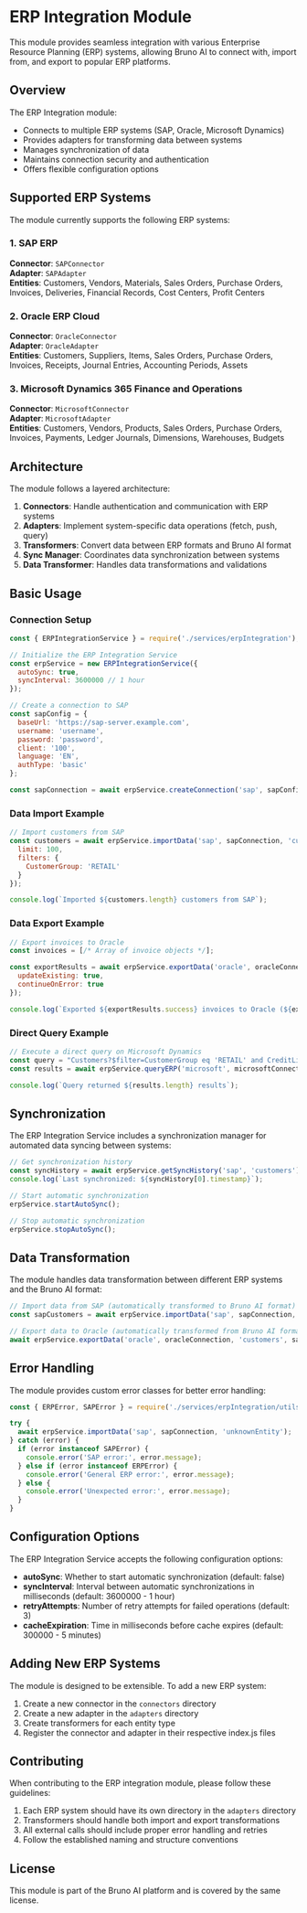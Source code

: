 # ERP Integration Module

This module provides seamless integration with various Enterprise Resource Planning (ERP) systems, allowing Bruno AI to connect with, import from, and export to popular ERP platforms.

## Overview

The ERP Integration module:

- Connects to multiple ERP systems (SAP, Oracle, Microsoft Dynamics)
- Provides adapters for transforming data between systems
- Manages synchronization of data
- Maintains connection security and authentication
- Offers flexible configuration options

## Supported ERP Systems

The module currently supports the following ERP systems:

### 1. SAP ERP

**Connector**: `SAPConnector`  
**Adapter**: `SAPAdapter`  
**Entities**: Customers, Vendors, Materials, Sales Orders, Purchase Orders, Invoices, Deliveries, Financial Records, Cost Centers, Profit Centers

### 2. Oracle ERP Cloud

**Connector**: `OracleConnector`  
**Adapter**: `OracleAdapter`  
**Entities**: Customers, Suppliers, Items, Sales Orders, Purchase Orders, Invoices, Receipts, Journal Entries, Accounting Periods, Assets

### 3. Microsoft Dynamics 365 Finance and Operations

**Connector**: `MicrosoftConnector`  
**Adapter**: `MicrosoftAdapter`  
**Entities**: Customers, Vendors, Products, Sales Orders, Purchase Orders, Invoices, Payments, Ledger Journals, Dimensions, Warehouses, Budgets

## Architecture

The module follows a layered architecture:

1. **Connectors**: Handle authentication and communication with ERP systems
2. **Adapters**: Implement system-specific data operations (fetch, push, query)
3. **Transformers**: Convert data between ERP formats and Bruno AI format
4. **Sync Manager**: Coordinates data synchronization between systems
5. **Data Transformer**: Handles data transformations and validations

## Basic Usage

### Connection Setup

```javascript
const { ERPIntegrationService } = require('./services/erpIntegration');

// Initialize the ERP Integration Service
const erpService = new ERPIntegrationService({
  autoSync: true,
  syncInterval: 3600000 // 1 hour
});

// Create a connection to SAP
const sapConfig = {
  baseUrl: 'https://sap-server.example.com',
  username: 'username',
  password: 'password',
  client: '100',
  language: 'EN',
  authType: 'basic'
};

const sapConnection = await erpService.createConnection('sap', sapConfig);
```

### Data Import Example

```javascript
// Import customers from SAP
const customers = await erpService.importData('sap', sapConnection, 'customers', {
  limit: 100,
  filters: {
    CustomerGroup: 'RETAIL'
  }
});

console.log(`Imported ${customers.length} customers from SAP`);
```

### Data Export Example

```javascript
// Export invoices to Oracle
const invoices = [/* Array of invoice objects */];

const exportResults = await erpService.exportData('oracle', oracleConnection, 'invoices', invoices, {
  updateExisting: true,
  continueOnError: true
});

console.log(`Exported ${exportResults.success} invoices to Oracle (${exportResults.failed} failed)`);
```

### Direct Query Example

```javascript
// Execute a direct query on Microsoft Dynamics
const query = "Customers?$filter=CustomerGroup eq 'RETAIL' and CreditLimit gt 10000";
const results = await erpService.queryERP('microsoft', microsoftConnection, query);

console.log(`Query returned ${results.length} results`);
```

## Synchronization

The ERP Integration Service includes a synchronization manager for automated data syncing between systems:

```javascript
// Get synchronization history
const syncHistory = await erpService.getSyncHistory('sap', 'customers');
console.log(`Last synchronized: ${syncHistory[0].timestamp}`);

// Start automatic synchronization
erpService.startAutoSync();

// Stop automatic synchronization
erpService.stopAutoSync();
```

## Data Transformation

The module handles data transformation between different ERP systems and the Bruno AI format:

```javascript
// Import data from SAP (automatically transformed to Bruno AI format)
const sapCustomers = await erpService.importData('sap', sapConnection, 'customers');

// Export data to Oracle (automatically transformed from Bruno AI format to Oracle format)
await erpService.exportData('oracle', oracleConnection, 'customers', sapCustomers);
```

## Error Handling

The module provides custom error classes for better error handling:

```javascript
const { ERPError, SAPError } = require('./services/erpIntegration/utils/errors');

try {
  await erpService.importData('sap', sapConnection, 'unknownEntity');
} catch (error) {
  if (error instanceof SAPError) {
    console.error('SAP error:', error.message);
  } else if (error instanceof ERPError) {
    console.error('General ERP error:', error.message);
  } else {
    console.error('Unexpected error:', error.message);
  }
}
```

## Configuration Options

The ERP Integration Service accepts the following configuration options:

- **autoSync**: Whether to start automatic synchronization (default: false)
- **syncInterval**: Interval between automatic synchronizations in milliseconds (default: 3600000 - 1 hour)
- **retryAttempts**: Number of retry attempts for failed operations (default: 3)
- **cacheExpiration**: Time in milliseconds before cache expires (default: 300000 - 5 minutes)

## Adding New ERP Systems

The module is designed to be extensible. To add a new ERP system:

1. Create a new connector in the `connectors` directory
2. Create a new adapter in the `adapters` directory
3. Create transformers for each entity type
4. Register the connector and adapter in their respective index.js files

## Contributing

When contributing to the ERP integration module, please follow these guidelines:

1. Each ERP system should have its own directory in the `adapters` directory
2. Transformers should handle both import and export transformations
3. All external calls should include proper error handling and retries
4. Follow the established naming and structure conventions

## License

This module is part of the Bruno AI platform and is covered by the same license.
